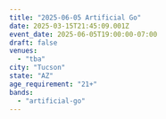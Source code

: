 ```yaml
---
title: "2025-06-05 Artificial Go"
date: 2025-03-15T21:45:09.001Z
event_date: 2025-06-05T19:00:00-07:00
draft: false
venues:
  - "tba"
city: "Tucson"
state: "AZ"
age_requirement: "21+"
bands:
  - "artificial-go"
---
```

